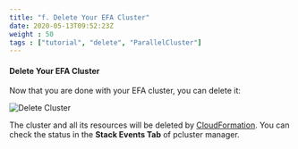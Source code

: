 ```yaml
---
title: "f. Delete Your EFA Cluster"
date: 2020-05-13T09:52:23Z
weight : 50
tags : ["tutorial", "delete", "ParallelCluster"]
---
```



#### Delete Your EFA Cluster

Now that you are done with your EFA cluster, you can delete it:

![Delete Cluster](/images/pcluster/pcmanager-delete.png)

The cluster and all its resources will be deleted by [CloudFormation](https://docs.aws.amazon.com/cloudformation/index.html). You can check the status in the **Stack Events Tab** of pcluster manager.